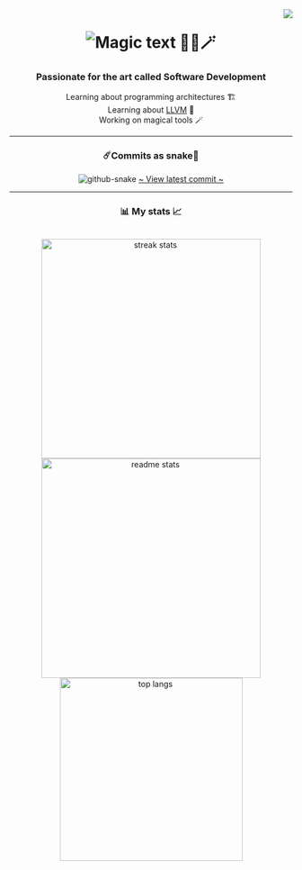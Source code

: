 <img src="https://komarev.com/ghpvc/?username=ReallyFatYoshi&label=Visitors" align="right" />

<h1 align="center">
    <img src="https://readme-typing-svg.herokuapp.com?font=Noto+Sans+Mono&pause=1000&color=84F728&random=false&width=435&lines=I'm+Knight;A+passionate+tech+enthusiast" alt="Magic text 🧙‍♂️🪄" />
</h1>

<h3 align="center">Passionate for the art called <b>Software Development</b></h3>
<div align="center">
    <span>Learning about programming architectures 🏗️</span>
    <br />
    <span>Learning about <a href="https://en.wikipedia.org/wiki/LLVM">LLVM</a> 📖</span>
    <br />
    <span>Working on magical tools 🪄</span>
</div>

<hr />

<h3 align="center">☄️Commits as snake🐍</h3>
<div align="center">
    <picture>
        <source media="(prefers-color-scheme: dark)" srcset="dist/github-snake-dark.svg" />
        <source media="(prefers-color-scheme: light)" srcset="dist/github-snake.svg" />
        <img alt="github-snake" src="dist/github-snake.svg" />
    </picture>
    <a target="_blank" href="https://github.com/ReallyFatYoshi/ReallyFatYoshi">~ View latest commit ~</a>
</div>
<hr />

<h3 align="center">📊 My stats 📈</h3>
<br>
<div align=center>
    <img width=390 src="https://github-readme-streak-stats-salesp07.vercel.app/?user=ReallyFatYoshi&count_private=true&theme=react&border_radius=10" alt="streak stats" />
    <img width=390 src="https://github-readme-stats-salesp07.vercel.app/api?username=ReallyFatYoshi&count_private=true&show_icons=true&theme=react&rank_icon=github&border_radius=10" alt="readme stats" />
    <br />
    <img width=325 align="center" src="https://github-readme-stats-salesp07.vercel.app/api/top-langs/?username=ReallyFatYoshi&hide=HTML&langs_count=8&layout=compact&theme=react&border_radius=10&size_weight=0.5&count_weight=0.5&exclude_repo=github-readme-stats" alt="top langs" />
</div>